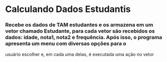 # Calculando Dados Estudantis 

### Recebe os dados de TAM estudantes e os armazena em um vetor chamado Estudante, para cada vetor são recebidos os dados: idade, nota1, nota2 e frequência. Após isso, o programa apresenta um menu com diversas opções para o
usuário escolher e, em cada uma delas, é executada uma ação no vetor


